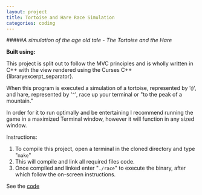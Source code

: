 ```yaml
---
layout: project
title: Tortoise and Hare Race Simulation
categories: coding
---
```


#####*A simulation of the age old tale - The Tortoise and the Hare*

<p><strong>Built using:</strong>&nbsp;&nbsp;<span title="C++" class="pict-prog-cplusplus icon-3x"></span></p>



This project is split out to follow the MVC principles and is wholly written in C++ with the view rendered using the Curses C++ {libraryexcerpt_separator}.

<!-- abridge -->

When this program is executed a simulation of a tortoise, represented by '```@```', and hare, represented by '```^```', race up your 
terminal or "to the peak of a mountain."


In order for it to run optimally and be entertaining I recommend running the game in a maximized Terminal window, however it will function in any sized window.

Instructions:

1. To compile this project, open a terminal in the cloned directory and type "```make```" 
2. This will compile and link all required files code.  
3. Once compiled and linked enter "```./race```" to execute the binary, after which follow the on-screen instructions.

See the [code](https://github.com/mgingras/theTortoiseAndTheHare)